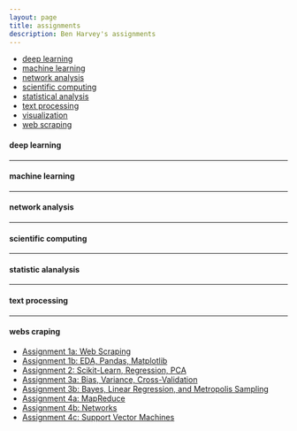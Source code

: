 ```yaml
---
layout: page
title: assignments
description: Ben Harvey's assignments
---
```



<div class="navbar">
    <div class="navbar-inner">
        <ul class="nav">
            <li><a href="#deeplearning">deep learning</a></li>
            <li><a href="#machinelearning">machine learning</a></li>
            <li><a href="#networkanalysis">network analysis</a></li>
            <li><a href="#scientificcomputing">scientific computing</a></li>
            <li><a href="#statisticalanalysis">statistical analysis</a></li>
            <li><a href="#textprocessing">text processing</a></li>
            <li><a href="#visualization">visualization</a></li>
            <li><a href="#webscraping">web scraping</a></li>
        </ul>
    </div>
</div>


#### <a name="deeplearning"></a>deep learning

---

#### <a name="machinelearning"></a>machine learning

---

#### <a name="networkanalysis"></a>network analysis

---

#### <a name="scientificcomputing"></a>scientific computing

---

#### <a name="statisticalanalysis"></a>statistic alanalysis

---

#### <a name="textprocessing"></a>text processing

---

#### <a name="webscraping"></a>webs craping




* [Assignment 1a: Web Scraping](https://github.com/cs109/content/tree/master/labs/lab2)
* [Assignment 1b: EDA, Pandas, Matplotlib](http://nbviewer.ipython.org/urls/raw.github.com/cs109/content/master/labs/lab3/lab3full.ipynb)
* [Assignment 2: Scikit-Learn, Regression, PCA](http://nbviewer.ipython.org/urls/raw.github.com/cs109/content/master/labs/lab4/Lab4full.ipynb)
* [Assignment 3a: Bias, Variance, Cross-Validation](http://nbviewer.ipython.org/urls/raw.github.com/cs109/content/master/labs/lab5/Lab5.ipynb)
* [Assignment 3b: Bayes, Linear Regression, and Metropolis Sampling](http://nbviewer.ipython.org/urls/raw.github.com/cs109/content/master/labs/lab6/BayesLinear.ipynb)
* [Assignment 4a: MapReduce](http://nbviewer.ipython.org/urls/raw.github.com/cs109/content/master/labs/lab8/lab8_mapreduce.ipynb)
* [Assignment 4b: Networks](http://nbviewer.ipython.org/urls/raw.github.com/cs109/content/master/labs/lab9/lab_9.ipynb)
* [Assignment 4c: Support Vector Machines](http://nbviewer.ipython.org/urls/raw.github.com/cs109/content/master/labs/lab10/Lab_10.ipynb)
